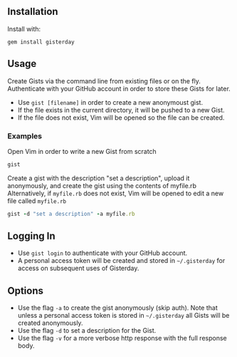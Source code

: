 ## Installation
Install with:

```
gem install gisterday 
```

## Usage
Create Gists via the command line from existing files or on the fly. Authenticate with your GitHub account in order to store these Gists for later. 

* Use `gist [filename]` in order to create a new anonymoust gist. 
* If the file exists in the current directory, it will be pushed to a new Gist. 
* If the file does not exist, Vim will be opened so the file can be created.

### Examples
Open Vim in order to write a new Gist from scratch
```ruby
gist 
```

Create a gist with the description "set a description", upload it anonymously, and create the gist using the contents of myfile.rb
Alternatively, if `myfile.rb` does not exist, Vim will be opened to edit a new file called `myfile.rb`
```ruby
gist -d "set a description" -a myfile.rb
```

## Logging In
* Use `gist login` to authenticate with your GitHub account.
* A personal access token will be created and stored in `~/.gisterday` for access on subsequent uses of Gisterday. 

## Options
* Use the flag `-a` to create the gist anonymously (skip auth). Note that unless a personal access token is stored in `~/.gisterday` all Gists will be created anonymously.
* Use the flag `-d` to set a description for the Gist.
* Use the flag `-v` for a more verbose http response with the full response body.

